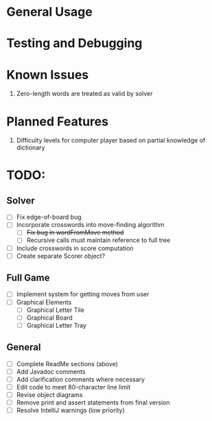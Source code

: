# General Usage

# Testing and Debugging

# Known Issues

1. Zero-length words are treated as valid by solver

# Planned Features

1. Difficulty levels for computer player based on partial knowledge of dictionary

# TODO:

## Solver

- [ ] Fix edge-of-board bug
- [ ] Incorporate crosswords into move-finding algorithm
  - [ ] ~~Fix bug in wordFromMove method~~
  - [ ] Recursive calls must maintain reference to full tree
- [ ] Include crosswords in score computation
- [ ] Create separate Scorer object?

## Full Game

- [ ] Implement system for getting moves from user
- [ ] Graphical Elements
  - [ ] Graphical Letter Tile
  - [ ] Graphical Board
  - [ ] Graphical Letter Tray

## General

- [ ] Complete ReadMe sections (above)
- [ ] Add Javadoc comments
- [ ] Add clarification comments where necessary
- [ ] Edit code to meet 80-character line limit
- [ ] Revise object diagrams
- [ ] Remove print and assert statements from final version
- [ ] Resolve IntelliJ warnings (low priority)
